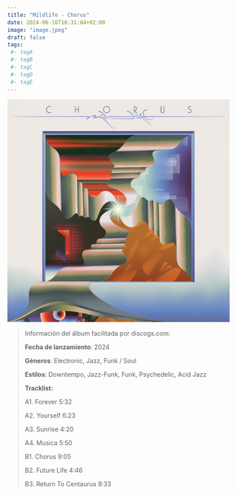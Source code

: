 ```yaml
---
title: "Mildlife - Chorus"
date: 2024-06-16T16:31:04+02:00
image: "image.jpeg"
draft: false
tags:
 #- tagA
 #- tagB
 #- tagC
 #- tagD
 #- tagE
---
```

![cover](image.jpeg (Mildlife - Chorus))
 
 
 
> Información del álbum facilitada por discogs.com:
> 
> **Fecha de lanzamiento**: 2024
> 
> **Géneros**: Electronic, Jazz, Funk / Soul
> 
> **Estilos**: Downtempo, Jazz-Funk, Funk, Psychedelic, Acid Jazz
> 
> **Tracklist:**
> 
>   A1. Forever    5:32
> 
>   A2. Yourself    6:23
> 
>   A3. Sunrise    4:20
> 
>   A4. Musica    5:50
> 
>   B1. Chorus    9:05
> 
>   B2. Future Life    4:46
> 
>   B3. Return To Centaurus    9:33
> 
